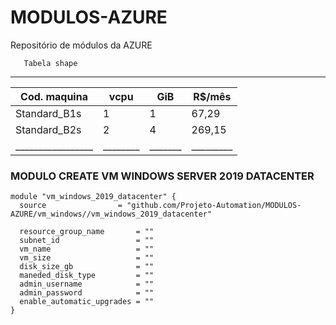 # MODULOS-AZURE
Repositório de módulos da AZURE

       Tabela shape
 ______________________________________________
 |  Cod. maquina   |  vcpu  |  GiB  |  R$/mês |
 | --------------- |------- | ----- | ------- |
 | Standard_B1s    | 1      | 1     |  67,29  |
 | Standard_B2s    | 2      | 4     | 269,15  |
 |_________________|________|_______|_________|

### MODULO CREATE VM WINDOWS SERVER 2019 DATACENTER
```
module "vm_windows_2019_datacenter" {
  source                = "github.com/Projeto-Automation/MODULOS-AZURE/vm_windows//vm_windows_2019_datacenter"

  resource_group_name       = ""
  subnet_id                 = ""
  vm_name                   = ""
  vm_size                   = ""
  disk_size_gb              = ""
  maneded_disk_type         = ""
  admin_username            = ""
  admin_password            = ""
  enable_automatic_upgrades = ""
}
```